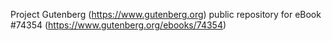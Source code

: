 Project Gutenberg (https://www.gutenberg.org) public repository for eBook #74354 (https://www.gutenberg.org/ebooks/74354)
